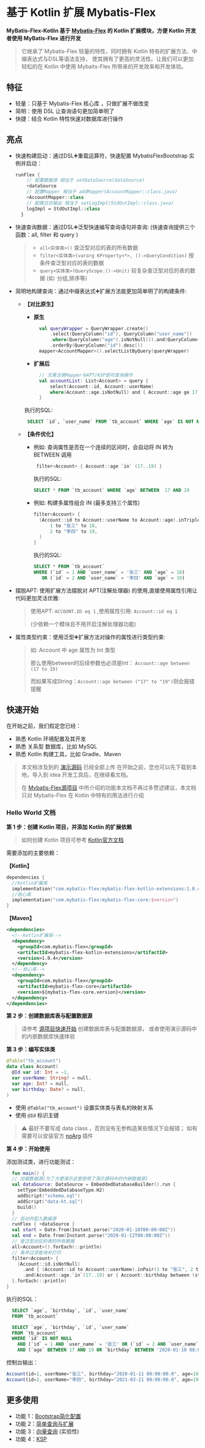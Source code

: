 # 基于 Kotlin 扩展 Mybatis-Flex
**MyBatis-Flex-Kotlin 基于 [Mybatis-Flex](https://mybatis-flex.com) 的 Kotlin 扩展模块，方便 Kotlin 开发者使用 MyBatis-Flex 进行开发**
> 它继承了 Mybatis-Flex 轻量的特性，同时拥有 Kotlin 特有的扩展方法、中缀表达式与DSL等语法支持，
> 使其拥有了更高的灵活性。让我们可以更加轻松的在 Kotlin 中使用 Mybaits-Flex 所带来的开发效率和开发体验。

## 特征

- 轻量：只基于 Mybatis-Flex 核心库 ，只做扩展不做改变
- 简明：使用 DSL 让查询语句更加简单明了
- 快捷：结合 Kotlin 特性快速对数据库进行操作

## 亮点

- 快速构建启动：通过DSL➕重载运算符，快速配置 MybatisFlexBootstrap 实例并启动：
    ```kotlin
    runFlex {
        // 配置数据源 相当于 setDataSource(dataSource)
        +dataSource
        // 配置Mapper 相当于 addMapper(AccountMapper::class.java)
        +AccountMapper::class
        // 配置日志输出 相当于 setLogImpl(StdOutImpl::class.java)
        logImpl = StdOutImpl::class
      }
    ```
- 快速查询数据：通过DSL➕泛型快速编写查询语句并查询:  (快速查询提供三个函数：all, filter 和 query )
  >- `all<实体类>()` 查泛型对应的表的所有数据
  >- `filter<实体类>(vararg KProperty<*>, ()->QueryCondition)` 按条件查泛型对应的表的数据
  >- `query<实体类>(QueryScope.()->Unit)` 较复杂查泛型对应的表的数据 (如: 分组,排序等)

- 简明地构建查询：通过中缀表达式➕扩展方法能更加简单明了的构建条件:

  * **【对比原生】**
    * **原生**
      ```kotlin
        val queryWrapper = QueryWrapper.create()
            .select(QueryColumn("id"), QueryColumn("user_name"))
            .where(QueryColumn("age").isNotNull()).and(QueryColumn("age").ge(17))
            .orderBy(QueryColumn("id").desc())
        mapper<AccountMapper>().selectListByQuery(queryWrapper)
      ```

    * **扩展后**
      ```kotlin
        // 无需注册Mapper与APT/KSP即可查询操作
        val accountList: List<Account> = query {
            select(Account::id, Account::userName)
            where(Account::age.isNotNull) and { Account::age ge 17 } orderBy -Account::id
        }
      ```
    执行的SQL:
    ```sql
     SELECT `id`, `user_name` FROM `tb_account` WHERE `age` IS NOT NULL  AND `age` >= 17 ORDER BY `id` DESC
    ```

  * **【条件优化】**
    - 例如: 查询属性是否在一个连续的区间时，会自动将 IN 转为 BETWEEN 调用
      ```kotlin
       filter<Account> { Account::age `in` (17..19) }
      ```
      执行的SQL:
      ```sql
      SELECT * FROM `tb_account` WHERE `age` BETWEEN  17 AND 19
      ```
    - 例如: 构建多属性组合 IN (最多支持三个属性)
      ```kotlin
      filter<Account> {
        (Account::id to Account::userName to Account::age).inTriple(
            1 to "张三" to 18,
            2 to "李四" to 19,
        )
      }
      ```
      执行的SQL:
      ```sql
      SELECT * FROM `tb_account`
      WHERE (`id` = 1 AND `user_name` = '张三' AND `age` = 18) 
         OR (`id` = 2 AND `user_name` = '李四' AND `age` = 19)
      ```
- 摆脱APT: 使用扩展方法摆脱对 APT(注解处理器) 的使用,直接使用属性引用让代码更加灵活优雅:
  >  使用APT: `ACCOUNT.ID eq 1` ,使用属性引用: `Account::id eq 1`
  >
  >  (少依赖一个模块且不用开启注解处理器功能)
- 属性类型约束：使用泛型➕扩展方法对操作的属性进行类型约束:
  > 如: Account 中 age 属性为 Int 类型
  >
  > 那么使用between时后续参数也必须是Int： `Account::age between (17 to 19)`
  >
  > 而如果写成String：`Account::age between ("17" to "19")`则会报错提醒


## 快速开始

在开始之前，我们假定您已经：

- 熟悉 Kotlin 环境配置及其开发
- 熟悉 关系型 数据库，比如 MySQL
- 熟悉 Kotlin 构建工具，比如 Gradle、Maven

> 本文档涉及到的 [演示源码](https://gitee.com/mybatis-flex/mybatis-flex-kotlin/tree/main/src/test/kotlin/com/mybatisflex/kotlin/test) 已经全部上传
> 在开始之前，您也可以先下载到本地，导入到 idea 开发工具后，在继续看文档。
>
> 在 [Mybatis-Flex源项目](https://mybatis-flex.com) 中所介绍的功能本文档不再过多赘述建议，本文档只对 Mybatis-Flex 在 Kotlin 中特有的用法进行介绍

### Hello World 文档

**第 1 步：创建 Kotlin 项目，并添加 Kotlin 的扩展依赖**

>如何创建 Kotlin 项目可参考 [Kotlin官方文档](https://www.kotlincn.net/docs/tutorials/jvm-get-started.html)

需要添加的主要依赖：

**【Kotlin】**
```kotlin
dependencies {
  //kotlin扩展库
  implementation("com.mybatis-flex:mybatis-flex-kotlin-extensions:1.0.4")
  //核心库
  implementation("com.mybatis-flex:mybatis-flex-core:$version")
}
```

**【Maven】**

```xml
<dependencies>
  <!--kotlin扩展库-->
  <dependency>
    <groupId>com.mybatis-flex</groupId>
    <artifactId>mybatis-flex-kotlin-extensions</artifactId>
    <version>1.0.4</version>
  </dependency>
  <!--核心库-->
  <dependency>
    <groupId>com.mybatis-flex</groupId>
    <artifactId>mybatis-flex-core</artifactId>
    <version>${mybatis-flex-core.version}</version>
  </dependency>
</dependencies>
```

**第 2 步：创建数据库表与配置数据源**

> 请参考 [源项目快速开始](https://mybatis-flex.com/zh/intro/getting-started.html) 创建数据库表与配置数据源，
> 或者使用演示源码中的内嵌数据库快速体验

**第 3 步：编写实体类**

```kotlin
@Table("tb_account")
data class Account(
  @Id var id: Int = -1,
  var userName: String? = null,
  var age: Int? = null,
  var birthday: Date? = null,
)
```

- 使用 `@Table("tb_account")` 设置实体类与表名的映射关系
- 使用 `@Id` 标识主键
> ⚠️ 最好不要写成 data class ，否则没有无参构造某些情况下会报错；
> 如有需要可以安装官方 [noArg](https://kotlinlang.org/docs/no-arg-plugin.html) 插件

**第 4 步：开始使用**

添加测试类，进行功能测试：

```kotlin
  fun main() {
  // 加载数据源(为了方便演示这里使用了演示源码中的内嵌数据源)
  val dataSource: DataSource = EmbeddedDatabaseBuilder().run {
    setType(EmbeddedDatabaseType.H2)
    addScript("schema.sql")
    addScript("data-kt.sql")
    build()
  }
  // 启动并配入数据源
  runFlex { +dataSource }
  val start = Date.from(Instant.parse("2020-01-10T00:00:00Z"))
  val end = Date.from(Instant.parse("2020-01-12T00:00:00Z"))
  // 查泛型对应的表的所有数据
  all<Account>().forEach(::println)
  // 条件过滤查询并打印
  filter<Account> {
    (Account::id.isNotNull)
      .and { (Account::id to Account::userName).inPair(1 to "张三", 2 to "李四") }
      .and(Account::age.`in`(17..19) or { Account::birthday between (start to end) })
  }.forEach(::println)
}
```
执行的SQL：
```sql
  SELECT `age`, `birthday`, `id`, `user_name` 
  FROM `tb_account`
```
```sql
  SELECT `age`, `birthday`, `id`, `user_name`
  FROM `tb_account`
  WHERE `id` IS NOT NULL
    AND (`id` = 1 AND `user_name` = '张三' OR (`id` = 2 AND `user_name` = '李四'))
    AND (`age` BETWEEN 17 AND 19 OR `birthday` BETWEEN '2020-01-10 08:00:00' AND '2020-01-12 08:00:00')
```
控制台输出：

```js
Account(id=1, userName="张三", birthday="2020-01-11 00:00:00.0", age=18)
Account(id=2, userName="李四", birthday="2021-03-21 00:00:00.0", age=19)
```

## 更多使用

- 功能 1：[Bootstrap简化配置](docs/bootstrapExt.md)
- 功能 2：[简单查询与扩展](docs/extensions.md)
- 功能 3：[向量查询](docs/vecSimple.md) (实验性)
- 功能 4：[KSP](docs/ksp.md)

[comment]: <> (###### TODO ...)
